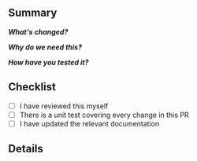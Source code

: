 ## Summary

**_What's changed?_**

**_Why do we need this?_**

**_How have you tested it?_**

## Checklist

- [ ] I have reviewed this myself
- [ ] There is a unit test covering every change in this PR
- [ ] I have updated the relevant documentation

## Details
